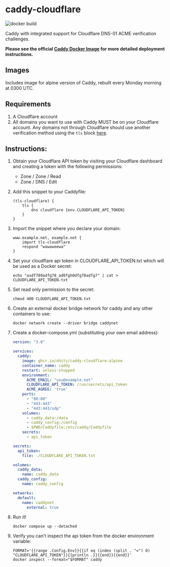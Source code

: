 # caddy-cloudflare

![docker build](https://github.com/nhitz/caddy-cloudflare/actions/workflows/auto-build-on-base-image-change.yml/badge.svg)


Caddy with integrated support for Cloudflare DNS-01 ACME verification challenges.

**Please see the official [Caddy Docker Image](https://hub.docker.com/_/caddy) for more detailed deployment instructions.**

## Images

Includes image for alpine version of Caddy, rebuilt every Monday morning at 0300 UTC.

## Requirements
1. A Cloudflare account
2. All domains you want to use with Caddy MUST be on your Cloudflare account. Any domains not through Cloudflare should use another verification method using the `tls` block [here](https://caddyserver.com/docs/caddyfile/directives/tls).

## Instructions:

1. Obtain your Cloudflare API token by visiting your Cloudflare dashboard and creating a token with the following permissions:
	- Zone / Zone / Read
	- Zone / DNS / Edit

2. Add this snippet to your Caddyfile:
	```Caddyfile
	(tls-cloudflare) {
		tls {
			dns cloudflare {env.CLOUDFLARE_API_TOKEN}
		}
	}
	```
 
 3. Import the snippet where you declare your domain:
 	```Caddyfile
  	www.example.net, example.net {
		import tls-cloudflare
		respond "wawaweewa"
	}
	```

4. Set your cloudflare api token in CLOUDFLARE_API_TOKEN.txt which will be used as a Docker secret:
	```
 	echo "asdf789adfg78_ad0fgh0dfg70adfg7" | cat > CLOUDFLARE_API_TOKEN.txt
 	```
 
5. Set read only permission to the secret:
	```
	chmod 400 CLOUDFLARE_API_TOKEN.txt
 	```

6. Create an external docker bridge network for caddy and any other containers to use:
	```
 	docker network create --driver bridge caddynet
 	```
 
7. Create a docker-compose.yml (substituting your own email address):
   
	```yaml
	version: "3.8"
	
	services:
	  caddy:
	    image: ghcr.io/nhitz/caddy-cloudflare:alpine
 	    container_name: caddy
	    restart: unless-stopped
	    environment:
	      ACME_EMAIL: "you@example.net"
	      CLOUDFLARE_API_TOKEN: /run/secrets/api_token
	      ACME_AGREE: 'true'
	    ports:
	      - "80:80"
	      - "443:443"
	      - "443:443/udp"
	    volumes:
	      - caddy_data:/data
	      - caddy_config:/config
	      - $PWD/Caddyfile:/etc/caddy/Caddyfile
	    secrets:
	      - api_token
	
	secrets:
	  api_token:
	    file: ./CLOUDFLARE_API_TOKEN.txt
 
	volumes:
	  caddy_data:
	    name: caddy_data
	  caddy_config:
	    name: caddy_config
	
	networks:
	  default:
	    name: caddynet
	      external: true
	```
 
8. Run it!
	```
	docker compose up --detached
	```

10. Verify you can't inspect the api token from the docker environment variable:
	```
	FORMAT='{{range .Config.Env}}{{if eq (index (split . "=") 0) "CLOUDFLARE_API_TOKEN"}}{{println .}}{{end}}{{end}}'
	docker inspect --format="$FORMAT" caddy
	```
